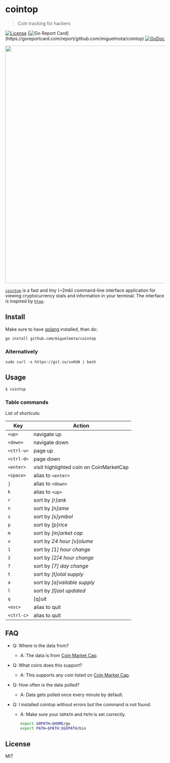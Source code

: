 # cointop

> Coin tracking for hackers

[![License](http://img.shields.io/badge/license-MIT-blue.svg)](https://raw.githubusercontent.com/miguelmota/cointop/master/LICENSE.md) [![Go Report Card](https://goreportcard.com/badge/github.com/miguelmota/cointop?)](https://goreportcard.com/report/github.com/miguelmota/cointop) [![GoDoc](https://godoc.org/github.com/miguelmota/cointop?status.svg)](https://godoc.org/github.com/miguelmota/cointop)

<img src="./assets/screenshot.gif" width="750" />

[`cointop`](https://github.com/miguelmota/cointop) is a fast and tiny (~2mb) command-line interface application for viewing cryptocurrency stats and information in your terminal. The interface is inspired by [`htop`](https://en.wikipedia.org/wiki/Htop).

## Install

Make sure to have [golang](https://golang.org/) installed, then do:

```bash
go install github.com/miguelmota/cointop
```

### Alternatively

```
sudo curl -s https://git.io/vxKUA | bash
```

## Usage

```bash
$ cointop
```

### Table commands

List of shortcuts:

|Key|Action|
|----|------|
|`<up>`|navigate up|
|`<down>`|navigate down|
|`<ctrl-u>`|page up|
|`<ctrl-d>`|page down|
|`<enter>`|visit highlighted coin on CoinMarketCap|
|`<space>`|alias to `<enter>`
|`j`|alias to `<down>`|
|`k`|alias to `<up>`|
|`r`|sort by *[r]ank*|
|`n`|sort by *[n]ame*|
|`s`|sort by *[s]ymbol*|
|`p`|sort by *[p]rice*|
|`m`|sort by *[m]arket cap*|
|`v`|sort by *24 hour [v]olume*|
|`1`|sort by *[1] hour change*|
|`2`|sort by *[2]4 hour change*|
|`7`|sort by *[7] day change*|
|`t`|sort by *[t]otal supply*|
|`a`|sort by *[a]vailable supply*|
|`l`|sort by *[l]ast updated*|
|`q`|[q]uit|
|`<esc>`|alias to quit|
|`<ctrl-c>`|alias to quit|

<!--
|`h`|toggle [h]elp|
|`?`|alias to help|
-->

## FAQ

- Q: Where is the data from?

  - A: The data is from [Coin Market Cap](https://coinmarketcap.com/).

- Q: What coins does this support?

  - A: This supports any coin listed on [Coin Market Cap](https://coinmarketcap.com/).

- Q: How often is the data polled?

  - A: Data gets polled once every minute by default.

- Q: I installed cointop without errors but the command is not found.

  - A: Make sure your `GOPATH` and `PATH` is set correctly.
    ```bash
    export GOPATH=$HOME/go
    export PATH=$PATH:$GOPATH/bin
    ```

## License

MIT
